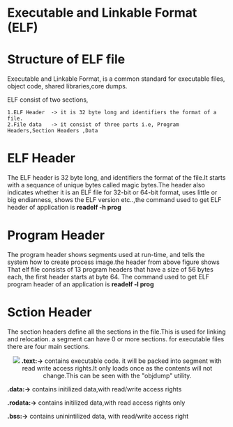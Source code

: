 # Executable and Linkable Format (ELF)

<h1> Structure of ELF file </h1>

Executable and Linkable Format, is a common standard for executable files, object code, shared libraries,core dumps.

ELF consist of two sections,

    1.ELF Header  -> it is 32 byte long and identifiers the format of a file.
    2.File data   -> it consist of three parts i.e, Program Headers,Section Headers ,Data

<h1><b1> ELF Header </h1></b>

The ELF header is 32 byte long, and identifiers the format of the file.It starts with a sequance of unique bytes called magic bytes.The header also indicates whether it is an ELF file for 32-bit or 64-bit format, uses little or big endianness, shows the ELF version etc..,the command used to get ELF header of application is <b> readelf -h prog </b>
<p align="center">

</p>

<h1> Program Header </h1>
The program header shows segments used at run-time, and tells the system how to create process image.the header from above figure shows That elf file consists of 13 program headers that have a size of 56 bytes each, the first header starts at byte 64.
The command used to get ELF program header of an application is <b> readelf -l prog </b>
<p align="<center">

</p>

<h1> Sction Header </h1>
The section headers define all the sections in the file.This is used for linking and relocation. a segment can have 0 or more sections. for executable files there are four main sections.
<p align="center">
<img src=
</p>
<b>.text:-></b> contains executable code. it will be packed into segment with read write access rights.It only loads once as the contents will not change.This can be seen with the "objdump" utility.
<br>

<b>.data:-></b> contains initilized data,with read/write access rights <br>

<b>.rodata:-></b> contains initilized data,with read access rights only <br>

<b>.bss:-></b> contains uninintilized data, with read/write access right <br>



